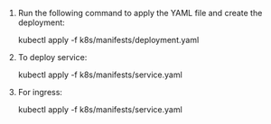 1. Run the following command to apply the YAML file and create the deployment:

   kubectl apply -f k8s/manifests/deployment.yaml 
2. To deploy service: 

   kubectl apply -f k8s/manifests/service.yaml 

3. For ingress: 

   kubectl apply -f k8s/manifests/service.yaml 
   